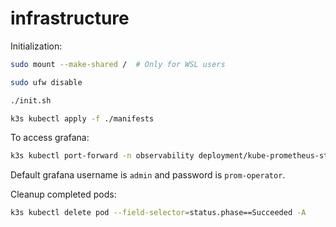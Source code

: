 # infrastructure

Initialization:

```bash
sudo mount --make-shared /  # Only for WSL users

sudo ufw disable

./init.sh

k3s kubectl apply -f ./manifests
```

To access grafana:

```bash
k3s kubectl port-forward -n observability deployment/kube-prometheus-stack-grafana 3000
```

Default grafana username is `admin` and password is `prom-operator`.

Cleanup completed pods:

```bash
k3s kubectl delete pod --field-selector=status.phase==Succeeded -A
```
